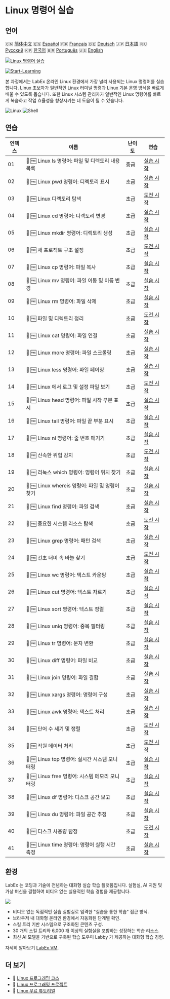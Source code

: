 # Linux 명령어 실습

## 언어

🇨🇳 [简体中文](README_zh.md) 🇪🇸 [Español](README_es.md) 🇫🇷 [Français](README_fr.md) 🇩🇪 [Deutsch](README_de.md) 🇯🇵 [日本語](README_ja.md) 🇷🇺 [Русский](README_ru.md) 🇰🇷 [한국어](README_ko.md) 🇧🇷 [Português](README_pt.md) 🇺🇸 [English](README.md) 

[![Linux 명령어 실습](https://cover-creator.labex.io/linux-basic-commands-practice-online.png?lang=ko)](https://labex.io/ko/courses/linux-basic-commands-practice-online)

[![Start-Learning](https://img.shields.io/badge/Start-Learning-whitesmoke?style=for-the-badge)](https://labex.io/ko/courses/linux-basic-commands-practice-online)

본 과정에서는 LabEx 온라인 Linux 환경에서 가장 널리 사용되는 Linux 명령어를 실습합니다. Linux 초보자가 일반적인 Linux 터미널 명령과 Linux 기본 운영 방식을 빠르게 배울 수 있도록 돕습니다. 또한 Linux 시스템 관리자가 일반적인 Linux 명령어를 빠르게 복습하고 작업 효율성을 향상시키는 데 도움이 될 수 있습니다.

![Linux](https://img.shields.io/badge/Linux-whitesmoke?style=for-the-badge&logo=linux)
![Shell](https://img.shields.io/badge/Shell-whitesmoke?style=for-the-badge&logo=shell)


## 연습

|   인덱스 | 이름                                              | 난이도   | 연습                                                                                                                              |
|----------|---------------------------------------------------|----------|-----------------------------------------------------------------------------------------------------------------------------------|
|       01 | 📖 🆓 Linux ls 명령어: 파일 및 디렉토리 내용 목록 | 중급     | <a target='_blank' href='https://labex.io/ko/tutorials/linux-linux-ls-command-content-listing-219205'>실습 시작</a>               |
|       02 | 📖 🆓 Linux pwd 명령어: 디렉토리 표시             | 초급     | <a target='_blank' href='https://labex.io/ko/tutorials/linux-linux-pwd-command-directory-displaying-209734'>실습 시작</a>         |
|       03 | 🎯 🆓 Linux 디렉토리 탐색                         | 초급     | <a target='_blank' href='https://labex.io/ko/tutorials/linux-directory-navigation-387844'>도전 시작</a>                           |
|       04 | 📖 🆓 Linux cd 명령어: 디렉토리 변경              | 초급     | <a target='_blank' href='https://labex.io/ko/tutorials/linux-linux-cd-command-directory-changing-209733'>실습 시작</a>            |
|       05 | 📖 🆓 Linux mkdir 명령어: 디렉토리 생성           | 초급     | <a target='_blank' href='https://labex.io/ko/tutorials/linux-linux-mkdir-command-directory-creating-209739'>실습 시작</a>         |
|       06 | 🎯 🆓 새 프로젝트 구조 설정                       | 초급     | <a target='_blank' href='https://labex.io/ko/tutorials/linux-setting-up-a-new-project-structure-387859'>도전 시작</a>             |
|       07 | 📖 🆓 Linux cp 명령어: 파일 복사                  | 초급     | <a target='_blank' href='https://labex.io/ko/tutorials/linux-linux-cp-command-file-copying-209744'>실습 시작</a>                  |
|       08 | 📖 🆓 Linux mv 명령어: 파일 이동 및 이름 변경     | 초급     | <a target='_blank' href='https://labex.io/ko/tutorials/linux-linux-mv-command-file-moving-and-renaming-209743'>실습 시작</a>      |
|       09 | 📖 🆓 Linux rm 명령어: 파일 삭제                  | 초급     | <a target='_blank' href='https://labex.io/ko/tutorials/linux-linux-rm-command-file-removing-209741'>실습 시작</a>                 |
|       10 | 🎯 🆓 파일 및 디렉토리 정리                       | 초급     | <a target='_blank' href='https://labex.io/ko/tutorials/linux-organizing-files-and-directories-387877'>도전 시작</a>               |
|       11 | 📖 🆓 Linux cat 명령어: 파일 연결                 | 초급     | <a target='_blank' href='https://labex.io/ko/tutorials/linux-linux-cat-command-file-concatenating-210986'>실습 시작</a>           |
|       12 | 📖 🆓 Linux more 명령어: 파일 스크롤링            | 초급     | <a target='_blank' href='https://labex.io/ko/tutorials/linux-linux-more-command-file-scrolling-214299'>실습 시작</a>              |
|       13 | 📖 🆓 Linux less 명령어: 파일 페이징              | 초급     | <a target='_blank' href='https://labex.io/ko/tutorials/linux-linux-less-command-file-paging-214301'>실습 시작</a>                 |
|       14 | 🎯 🆓 Linux 에서 로그 및 설정 파일 보기           | 초급     | <a target='_blank' href='https://labex.io/ko/tutorials/linux-viewing-log-and-configuration-files-in-linux-387914'>도전 시작</a>   |
|       15 | 📖 🆓 Linux head 명령어: 파일 시작 부분 표시      | 초급     | <a target='_blank' href='https://labex.io/ko/tutorials/linux-linux-head-command-file-beginning-display-214302'>실습 시작</a>      |
|       16 | 📖 🆓 Linux tail 명령어: 파일 끝 부분 표시        | 초급     | <a target='_blank' href='https://labex.io/ko/tutorials/linux-linux-tail-command-file-end-display-214303'>실습 시작</a>            |
|       17 | 📖 🆓 Linux nl 명령어: 줄 번호 매기기             | 초급     | <a target='_blank' href='https://labex.io/ko/tutorials/linux-linux-nl-command-line-numbering-210988'>실습 시작</a>                |
|       18 | 🎯 🆓 신속한 위협 감지                            | 초급     | <a target='_blank' href='https://labex.io/ko/tutorials/linux-rapid-threat-detection-387930'>도전 시작</a>                         |
|       19 | 📖 🆓 리눅스 which 명령어: 명령어 위치 찾기       | 초급     | <a target='_blank' href='https://labex.io/ko/tutorials/linux-linux-which-command-command-locating-215210'>실습 시작</a>           |
|       20 | 📖 🆓 Linux whereis 명령어: 파일 및 명령어 찾기   | 초급     | <a target='_blank' href='https://labex.io/ko/tutorials/linux-linux-whereis-command-file-and-command-finding-215211'>실습 시작</a> |
|       21 | 📖 🆓 Linux find 명령어: 파일 검색                | 초급     | <a target='_blank' href='https://labex.io/ko/tutorials/linux-linux-find-command-file-searching-219191'>실습 시작</a>              |
|       22 | 🎯 🆓 중요한 시스템 리소스 탐색                   | 초급     | <a target='_blank' href='https://labex.io/ko/tutorials/linux-discover-critical-system-resources-388032'>도전 시작</a>             |
|       23 | 📖 🆓 Linux grep 명령어: 패턴 검색                | 초급     | <a target='_blank' href='https://labex.io/ko/tutorials/linux-linux-grep-command-pattern-searching-219192'>실습 시작</a>           |
|       24 | 🎯 🆓 건초 더미 속 바늘 찾기                      | 초급     | <a target='_blank' href='https://labex.io/ko/tutorials/linux-needle-in-the-haystack-388109'>도전 시작</a>                         |
|       25 | 📖 🆓 Linux wc 명령어: 텍스트 카운팅              | 초급     | <a target='_blank' href='https://labex.io/ko/tutorials/linux-linux-wc-command-text-counting-219200'>실습 시작</a>                 |
|       26 | 📖 🆓 Linux cut 명령어: 텍스트 자르기             | 초급     | <a target='_blank' href='https://labex.io/ko/tutorials/linux-linux-cut-command-text-cutting-219187'>실습 시작</a>                 |
|       27 | 📖 🆓 Linux sort 명령어: 텍스트 정렬              | 초급     | <a target='_blank' href='https://labex.io/ko/tutorials/linux-linux-sort-command-text-sorting-219196'>실습 시작</a>                |
|       28 | 📖 🆓 Linux uniq 명령어: 중복 필터링              | 초급     | <a target='_blank' href='https://labex.io/ko/tutorials/linux-linux-uniq-command-duplicate-filtering-219199'>실습 시작</a>         |
|       29 | 📖 🆓 Linux tr 명령어: 문자 변환                  | 초급     | <a target='_blank' href='https://labex.io/ko/tutorials/linux-linux-tr-command-character-translating-219198'>실습 시작</a>         |
|       30 | 📖 🆓 Linux diff 명령어: 파일 비교                | 초급     | <a target='_blank' href='https://labex.io/ko/tutorials/linux-linux-diff-command-file-comparing-219189'>실습 시작</a>              |
|       31 | 📖 🆓 Linux join 명령어: 파일 결합                | 초급     | <a target='_blank' href='https://labex.io/ko/tutorials/linux-linux-join-command-file-joining-219193'>실습 시작</a>                |
|       32 | 📖 🆓 Linux xargs 명령어: 명령어 구성             | 초급     | <a target='_blank' href='https://labex.io/ko/tutorials/linux-linux-xargs-command-command-building-219201'>실습 시작</a>           |
|       33 | 📖 🆓 Linux awk 명령어: 텍스트 처리               | 초급     | <a target='_blank' href='https://labex.io/ko/tutorials/linux-linux-awk-command-text-processing-388493'>실습 시작</a>              |
|       34 | 🎯 🆓 단어 수 세기 및 정렬                        | 초급     | <a target='_blank' href='https://labex.io/ko/tutorials/linux-word-count-and-sorting-388125'>도전 시작</a>                         |
|       35 | 🎯 🆓 직원 데이터 처리                            | 초급     | <a target='_blank' href='https://labex.io/ko/tutorials/linux-processing-employees-data-388132'>도전 시작</a>                      |
|       36 | 📖 🆓 Linux top 명령어: 실시간 시스템 모니터링    | 초급     | <a target='_blank' href='https://labex.io/ko/tutorials/linux-linux-top-command-real-time-system-monitoring-388500'>실습 시작</a>  |
|       37 | 📖 🆓 Linux free 명령어: 시스템 메모리 모니터링   | 초급     | <a target='_blank' href='https://labex.io/ko/tutorials/linux-linux-free-command-monitoring-system-memory-388496'>실습 시작</a>    |
|       38 | 📖 🆓 Linux df 명령어: 디스크 공간 보고           | 초급     | <a target='_blank' href='https://labex.io/ko/tutorials/linux-linux-df-command-disk-space-reporting-219188'>실습 시작</a>          |
|       39 | 📖 🆓 Linux du 명령어: 파일 공간 추정             | 초급     | <a target='_blank' href='https://labex.io/ko/tutorials/linux-linux-du-command-file-space-estimating-219190'>실습 시작</a>         |
|       40 | 🎯 🆓 디스크 사용량 탐정                          | 초급     | <a target='_blank' href='https://labex.io/ko/tutorials/linux-disk-usage-detective-388099'>도전 시작</a>                           |
|       41 | 📖 🆓 Linux time 명령어: 명령어 실행 시간 측정    | 초급     | <a target='_blank' href='https://labex.io/ko/tutorials/linux-linux-time-command-command-timing-219197'>실습 시작</a>              |

## 환경

LabEx 는 코딩과 기술에 전념하는 대화형 실습 학습 플랫폼입니다. 실험실, AI 지원 및 가상 머신을 결합하여 비디오 없는 실용적인 학습 경험을 제공합니다.

![](https://tutorial-screenshot.getvm.io/images/vm-1725247253.png)

- 비디오 없는 독점적인 실습 실험실로 엄격한 "실습을 통한 학습" 접근 방식.
- 브라우저 내 대화형 온라인 환경에서 자동화된 단계별 확인.
- 스킬 트리 기반 시스템으로 구조화된 콘텐츠 구성.
- 30 개의 스킬 트리와 6,000 개 이상의 실험실을 포함하는 성장하는 학습 리소스.
- 최신 AI 모델을 기반으로 구축된 학습 도우미 Labby 가 제공하는 대화형 학습 경험.

자세히 알아보기 [LabEx VM](https://support.labex.io/using-labex/virtual-machine).

## 더 보기

- 🔗 [Linux 프로그래밍 코스](https://github.com/labex-labs/awesome-programming-courses)
- 🔗 [Linux 프로그래밍 프로젝트](https://github.com/labex-labs/awesome-programming-projects)
- 🔗 [Linux 무료 튜토리얼](https://github.com/labex-labs/linux-free-tutorials)

